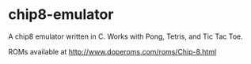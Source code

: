 chip8-emulator
==============

A chip8 emulator written in C. Works with Pong, Tetris, and Tic Tac Toe.

ROMs available at http://www.doperoms.com/roms/Chip-8.html

